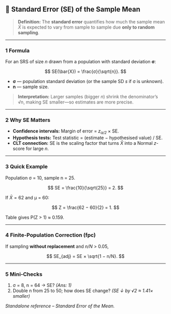## 📌 Standard Error (SE) of the Sample Mean

> **Definition:** The **standard error** quantifies how much the sample mean $\bar{X}$ is expected to vary from sample to sample due **only to random sampling**.

---

### 1  Formula

For an SRS of size *n* drawn from a population with standard deviation **σ**:

$$
SE(\bar{X}) = \frac{σ}{\sqrt{n}}.
$$

* **σ** — population standard deviation (or the sample SD *s* if σ is unknown).
* **n** — sample size.

> **Interpretation:** Larger samples (bigger *n*) shrink the denominator’s √n, making SE smaller—so estimates are more precise.

---

### 2  Why SE Matters

* **Confidence intervals:** Margin of error = *z<sub>α/2</sub>* × SE.
* **Hypothesis tests:** Test statistic = (estimate − hypothesised value) / SE.
* **CLT connection:** SE is the scaling factor that turns $\bar{X}$ into a Normal *z*-score for large *n*.

---

### 3  Quick Example

Population σ = 10, sample n = 25.

$$
SE = \frac{10}{\sqrt{25}} = 2.
$$

If $\bar{X} = 62$ and μ = 60:

$$
Z = \frac{62 − 60}{2} = 1.
$$

Table gives P(Z > 1) ≈ 0.159.

---

### 4  Finite-Population Correction (fpc)

If sampling **without replacement** and *n/N* > 0.05,

$$
SE_{adj} = SE × \sqrt{1 − n/N}.
$$

---

### 5  Mini‑Checks

1. σ = 8, n = 64 → SE? *(Ans: 1)*
2. Double n from 25 to 50; how does SE change? *(SE ↓ by √2 ≈ 1.41× smaller)*

*Standalone reference – Standard Error of the Mean.*
